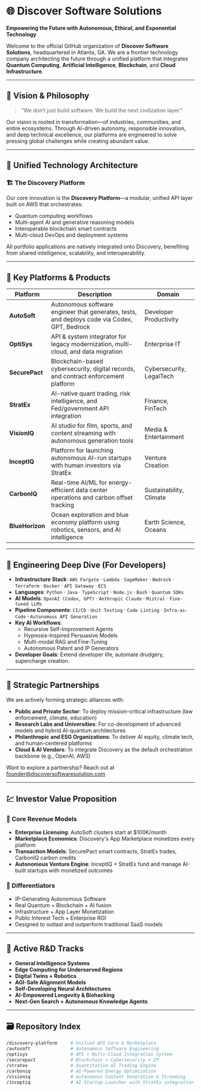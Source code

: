 # 🌐 Discover Software Solutions

**Empowering the Future with Autonomous, Ethical, and Exponential Technology**

Welcome to the official GitHub organization of **Discover Software Solutions**, headquartered in Atlanta, GA. We are a frontier technology company architecting the future through a unified platform that integrates **Quantum Computing**, **Artificial Intelligence**, **Blockchain**, and **Cloud Infrastructure**.

---

## 🔭 Vision & Philosophy

> "We don’t just build software. We build the next civilization layer."

Our vision is rooted in transformation—of industries, communities, and entire ecosystems. Through AI-driven autonomy, responsible innovation, and deep technical excellence, our platforms are engineered to solve pressing global challenges while creating abundant value.

---

## 🧬 Unified Technology Architecture

### 🏗 The Discovery Platform  
Our core innovation is the **Discovery Platform**—a modular, unified API layer built on AWS that orchestrates:

- Quantum computing workflows
- Multi-agent AI and generative reasoning models
- Interoperable blockchain smart contracts
- Multi-cloud DevOps and deployment systems

All portfolio applications are natively integrated onto Discovery, benefiting from shared intelligence, scalability, and interoperability.

---

## 🧠 Key Platforms & Products

| Platform       | Description                                                                                  | Domain                  |
|----------------|----------------------------------------------------------------------------------------------|--------------------------|
| **AutoSoft**   | Autonomous software engineer that generates, tests, and deploys code via Codex, GPT, Bedrock | Developer Productivity   |
| **OptiSys**    | API & system integrator for legacy modernization, multi-cloud, and data migration            | Enterprise IT            |
| **SecurePact** | Blockchain-based cybersecurity, digital records, and contract enforcement platform           | Cybersecurity, LegalTech |
| **StratEx**    | AI-native quant trading, risk intelligence, and Fed/government API integration               | Finance, FinTech         |
| **VisionIQ**   | AI studio for film, sports, and content streaming with autonomous generation tools           | Media & Entertainment    |
| **InceptIQ**   | Platform for launching autonomous AI-run startups with human investors via StratEx           | Venture Creation         |
| **CarbonIQ**   | Real-time AI/ML for energy-efficient data center operations and carbon offset tracking       | Sustainability, Climate  |
| **BlueHorizon**| Ocean exploration and blue economy platform using robotics, sensors, and AI intelligence     | Earth Science, Oceans    |

---

## 🧱 Engineering Deep Dive (For Developers)

- **Infrastructure Stack**: `AWS Fargate` · `Lambda` · `SageMaker` · `Bedrock` · `Terraform` · `Docker` · `API Gateway` · `ECS`
- **Languages**: `Python` · `Java` · `TypeScript` · `Node.js` · `Bash` · `Quantum SDKs`
- **AI Models**: `OpenAI (Codex, GPT)` · `Anthropic Claude` · `Mistral` · `Fine-tuned LLMs`
- **Pipeline Components**: `CI/CD` · `Unit Testing` · `Code Linting` · `Infra-as-Code` · `Autonomous API Generation`
- **Key AI Workflows**:
  - Recursive Self-Improvement Agents
  - Hypnosis-Inspired Persuasive Models
  - Multi-modal RAG and Fine-Tuning
  - Autonomous Patent and IP Generators
- **Developer Goals**: Extend developer life, automate drudgery, supercharge creation.

---

## 🤝 Strategic Partnerships

We are actively forming strategic alliances with:

- **Public and Private Sector**: To deploy mission-critical infrastructure (law enforcement, climate, education)
- **Research Labs and Universities**: For co-development of advanced models and hybrid AI-quantum architectures
- **Philanthropic and ESG Organizations**: To deliver AI equity, climate tech, and human-centered platforms
- **Cloud & AI Vendors**: To integrate Discovery as the default orchestration backbone (e.g., OpenAI, AWS)

Want to explore a partnership? Reach out at founder@discoversoftwaresolution.com

---

## 💹 Investor Value Proposition

### 🔧 Core Revenue Models
- **Enterprise Licensing**: AutoSoft clusters start at $100K/month
- **Marketplace Economics**: Discovery's App Marketplace monetizes every platform
- **Transaction Models**: SecurePact smart contracts, StratEx trades, CarbonIQ carbon credits
- **Autonomous Venture Engine**: InceptIQ + StratEx fund and manage AI-built startups with monetized outcomes

### 💸 Differentiators
- IP-Generating Autonomous Software
- Real Quantum + Blockchain + AI fusion
- Infrastructure + App Layer Monetization
- Public Interest Tech + Enterprise ROI
- Designed to outlast and outperform traditional SaaS models

---

## 🧪 Active R&D Tracks

- **General Intelligence Systems**
- **Edge Computing for Underserved Regions**
- **Digital Twins + Robotics**
- **AGI-Safe Alignment Models**
- **Self-Developing Neural Architectures**
- **AI-Empowered Longevity & Biohacking**
- **Next-Gen Search + Autonomous Knowledge Agents**

---

## 🗃 Repository Index

```bash
/discovery-platform     # Unified API Core & Marketplace
/autosoft               # Autonomous Software Engineering
/optisys                # API + Multi-Cloud Integration System
/securepact             # Blockchain + Cybersecurity + IP
/stratex                # Quantitative AI Trading Engine
/carboniq               # AI-Powered Energy Optimization
/visioniq               # Autonomous Content Generation & Streaming
/inceptiq               # AI Startup Launcher with StratEx integration

